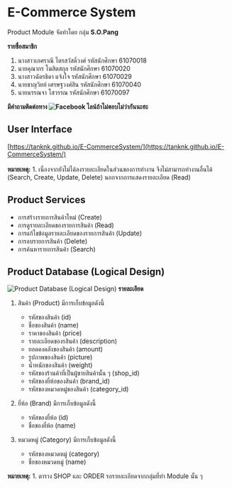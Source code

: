 # E-Commerce System
Product Module จัดทำโดย กลุ่ม **S.O.Pang**

**รายชื่อสมาชิก**
1. นางสาวเกศราณี ไตรสวัสดิ์วงศ์ รหัสนักศึกษา 61070018
2. นายคุณากร โฆสิตสกุล รหัสนักศึกษา 61070020
3. นางสาวฉัตรธิดา แจ้งใจ รหัสนักศึกษา 61070029
4. นายชาญวิทย์ เศรษฐวงศ์สิน รหัสนักศึกษา 61070040
5. นายนรรณจา โสวรรณ รหัสนักศึกษา 61070097

**มีคำถามติดต่อทาง ![Facebook](https://www.facebook.com/tan.kositsakul/) ไลน์ถ้าไม่ตอบไม่ว่ากันนะฮะ**

## User Interface
[https://tanknk.github.io/E-CommerceSystem/](https://tanknk.github.io/E-CommerceSystem/)<br><br>
**หมายเหตุ:** 1. เนื่องจากยังไม่ได้ลงรายละเอียดในส่วนของการทำงาน จึงไม่สามารถทำงานอื่นได้ (Search, Create, Update, Delete) นอกจากการแสดงรายละเอียด (Read)

## Product Services
* การสร้างรายการสินค้าใหม่ (Create)
* การดูรายละเอียดของรายการสินค้า (Read)
* การแก้ไขข้อมูลรายละเอียดของรายการสินค้า (Update)
* การลบรายการสินค้า (Delete)
* การค้นหารายการสินค้า (Search)

## Product Database (Logical Design)
![Product Database (Logical Design)](https://github.com/tanknk/E-CommerceSystem/blob/Product/assets/images/Product_db.png)
**รายละเอียด**
1. สินค้า (Product) มีการเก็บข้อมูลดังนี้
    * รหัสของสินค้า (id)
    * ชื่อของสินค้า (name)
    * ราคาของสินค้า (price)
    * รายละเอียดของรสินค้า (description)
    * ยอดคงคลังของสินค้า (amount)
    * รูปภาพของสินค้า (picture)
    * น้ำหนักของสินค้า (weight)
    * รหัสของร้านค้าที่เป็นผู้ขายสินค้านั้น ๆ (shop_id)
    * รหัสของยี่ห้อของสินค้า (brand_id)
    * รหัสของหมวดหมู่ของสินค้า (category_id)
    
2. ยี่ห้อ (Brand) มีการเก็บข้อมูลดังนี้
      * รหัสของยี่ห้อ (id)
      * ชื่อของยี่ห้อ (name)

3. หมวดหมู่ (Category) มีการเก็บข้อมูลดังนี้
      * รหัสของหมวดหมู่ (category)
      * ชื่อของหมวดหมู่ (name)
    
**หมายเหตุ:** 1. ตาราง SHOP และ ORDER รอรายละเอียดจากกลุ่มที่ทำ Module นั้น ๆ
